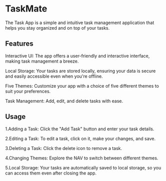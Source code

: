 # TaskMate

The Task App is a simple and intuitive task management application that helps you stay organized and on top of your tasks.
## Features

Interactive UI: The app offers a user-friendly and interactive interface, making task management a breeze.

Local Storage: Your tasks are stored locally, ensuring your data is secure and easily accessible even when you're offline.

Five Themes: Customize your app with a choice of five different themes to suit your preferences.

Task Management: Add, edit, and delete tasks with ease.

## Usage
1.Adding a Task: Click the "Add Task" button and enter your task details.

2.Editing a Task: To edit a task, click on it, make your changes, and save.

3.Deleting a Task: Click the delete icon to remove a task.

4.Changing Themes: Explore the NAV to switch between different themes.

5.Local Storage: Your tasks are automatically saved to local storage, so you can access them even after closing the app.
